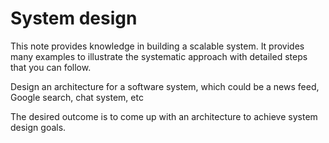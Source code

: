 # System design

This note provides knowledge in building a scalable system. It provides many examples to illustrate the systematic approach with detailed steps that you can follow.

Design an architecture for a software system, which could be a news feed, Google search, chat system, etc

The desired outcome is to come up with an architecture to achieve system design goals.
